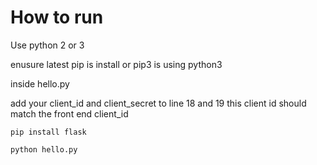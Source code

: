# How to run

Use python 2 or 3

enusure latest pip is install or pip3 is using python3

inside hello.py

add your  client_id and client_secret to line 18 and 19
this client id should match the front end client_id

`pip install flask`

`python hello.py`
